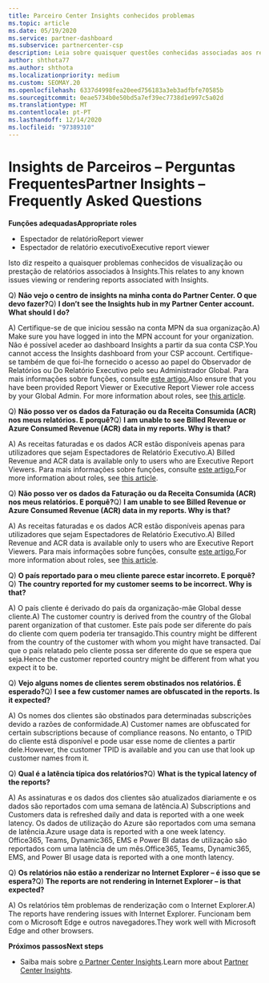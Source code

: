 ```yaml
---
title: Parceiro Center Insights conhecidos problemas
ms.topic: article
ms.date: 05/19/2020
ms.service: partner-dashboard
ms.subservice: partnercenter-csp
description: Leia sobre quaisquer questões conhecidas associadas aos relatórios do Partner Center Insights (PCI). As informações podem incluir problemas de renderização conhecidos ou limitações de reporte.
author: shthota77
ms.author: shthota
ms.localizationpriority: medium
ms.custom: SEOMAY.20
ms.openlocfilehash: 6337d4998fea20eed756183a3eb3adfbfe70585b
ms.sourcegitcommit: 0eae5734b0e50bd5a7ef39ec7738d1e997c5a02d
ms.translationtype: MT
ms.contentlocale: pt-PT
ms.lasthandoff: 12/14/2020
ms.locfileid: "97389310"
---
```

# <a name="partner-insights--frequently-asked-questions"></a><span data-ttu-id="23329-104">Insights de Parceiros – Perguntas Frequentes</span><span class="sxs-lookup"><span data-stu-id="23329-104">Partner Insights – Frequently Asked Questions</span></span>

<span data-ttu-id="23329-105">**Funções adequadas**</span><span class="sxs-lookup"><span data-stu-id="23329-105">**Appropriate roles**</span></span>
- <span data-ttu-id="23329-106">Espectador de relatório</span><span class="sxs-lookup"><span data-stu-id="23329-106">Report viewer</span></span>
- <span data-ttu-id="23329-107">Espectador de relatório executivo</span><span class="sxs-lookup"><span data-stu-id="23329-107">Executive report viewer</span></span>

<span data-ttu-id="23329-108">Isto diz respeito a quaisquer problemas conhecidos de visualização ou prestação de relatórios associados à Insights.</span><span class="sxs-lookup"><span data-stu-id="23329-108">This relates to any known issues viewing or rendering reports associated with Insights.</span></span>

<span data-ttu-id="23329-109">Q) **Não vejo o centro de insights na minha conta do Partner Center. O que devo fazer?**</span><span class="sxs-lookup"><span data-stu-id="23329-109">Q) **I don’t see the Insights hub in my Partner Center account. What should I do?**</span></span>

<span data-ttu-id="23329-110">A) Certifique-se de que iniciou sessão na conta MPN da sua organização.</span><span class="sxs-lookup"><span data-stu-id="23329-110">A) Make sure you have logged in into the MPN account for your organization.</span></span> <span data-ttu-id="23329-111">Não é possível aceder ao dashboard Insights a partir da sua conta CSP.</span><span class="sxs-lookup"><span data-stu-id="23329-111">You cannot access the Insights dashboard from your CSP account.</span></span> <span data-ttu-id="23329-112">Certifique-se também de que foi-lhe fornecido o acesso ao papel do Observador de Relatórios ou Do Relatório Executivo pelo seu Administrador Global.  Para mais informações sobre funções, consulte [este artigo.](https://docs.microsoft.com/partner-center/pci-roles)</span><span class="sxs-lookup"><span data-stu-id="23329-112">Also ensure that you have been provided Report Viewer or Executive Report Viewer role access by your Global Admin.  For more information about roles, see [this article](https://docs.microsoft.com/partner-center/pci-roles).</span></span>

<span data-ttu-id="23329-113">Q) **Não posso ver os dados da Faturação ou da Receita Consumida (ACR) nos meus relatórios. E porquê?**</span><span class="sxs-lookup"><span data-stu-id="23329-113">Q) **I am unable to see Billed Revenue or Azure Consumed Revenue (ACR) data in my reports. Why is that?**</span></span>

<span data-ttu-id="23329-114">A) As receitas faturadas e os dados ACR estão disponíveis apenas para utilizadores que sejam Espectadores de Relatório Executivo.</span><span class="sxs-lookup"><span data-stu-id="23329-114">A) Billed Revenue and ACR data is available only to users who are Executive Report Viewers.</span></span>  <span data-ttu-id="23329-115">Para mais informações sobre funções, consulte [este artigo.](https://docs.microsoft.com/partner-center/pci-roles)</span><span class="sxs-lookup"><span data-stu-id="23329-115">For more information about roles, see [this article](https://docs.microsoft.com/partner-center/pci-roles).</span></span>

<span data-ttu-id="23329-116">Q) **Não posso ver os dados da Faturação ou da Receita Consumida (ACR) nos meus relatórios. E porquê?**</span><span class="sxs-lookup"><span data-stu-id="23329-116">Q) **I am unable to see Billed Revenue or Azure Consumed Revenue (ACR) data in my reports. Why is that?**</span></span>

<span data-ttu-id="23329-117">A) As receitas faturadas e os dados ACR estão disponíveis apenas para utilizadores que sejam Espectadores de Relatório Executivo.</span><span class="sxs-lookup"><span data-stu-id="23329-117">A) Billed Revenue and ACR data is available only to users who are Executive Report Viewers.</span></span> <span data-ttu-id="23329-118">Para mais informações sobre funções, consulte [este artigo.](https://docs.microsoft.com/partner-center/pci-roles)</span><span class="sxs-lookup"><span data-stu-id="23329-118">For more information about roles, see [this article](https://docs.microsoft.com/partner-center/pci-roles).</span></span>

<span data-ttu-id="23329-119">Q) **O país reportado para o meu cliente parece estar incorreto. E porquê?**</span><span class="sxs-lookup"><span data-stu-id="23329-119">Q) **The country reported for my customer seems to be incorrect. Why is that?**</span></span>

<span data-ttu-id="23329-120">A) O país cliente é derivado do país da organização-mãe Global desse cliente.</span><span class="sxs-lookup"><span data-stu-id="23329-120">A) The customer country is derived from the country of the Global parent organization of that customer.</span></span> <span data-ttu-id="23329-121">Este país pode ser diferente do país do cliente com quem poderia ter transagido.</span><span class="sxs-lookup"><span data-stu-id="23329-121">This country might be different from the country of the customer with whom you might have transacted.</span></span> <span data-ttu-id="23329-122">Daí que o país relatado pelo cliente possa ser diferente do que se espera que seja.</span><span class="sxs-lookup"><span data-stu-id="23329-122">Hence the customer reported country might be different from what you expect it to be.</span></span>

<span data-ttu-id="23329-123">Q) **Vejo alguns nomes de clientes serem obstinados nos relatórios. É esperado?**</span><span class="sxs-lookup"><span data-stu-id="23329-123">Q) **I see a few customer names are obfuscated in the reports. Is it expected?**</span></span>

<span data-ttu-id="23329-124">A) Os nomes dos clientes são obstinados para determinadas subscrições devido a razões de conformidade.</span><span class="sxs-lookup"><span data-stu-id="23329-124">A) Customer names are obfuscated for certain subscriptions because of compliance reasons.</span></span> <span data-ttu-id="23329-125">No entanto, o TPID do cliente está disponível e pode usar esse nome de clientes a partir dele.</span><span class="sxs-lookup"><span data-stu-id="23329-125">However, the customer TPID is available and you can use that look up customer names from it.</span></span>

<span data-ttu-id="23329-126">Q) **Qual é a latência típica dos relatórios?**</span><span class="sxs-lookup"><span data-stu-id="23329-126">Q) **What is the typical latency of the reports?**</span></span>

<span data-ttu-id="23329-127">A) As assinaturas e os dados dos clientes são atualizados diariamente e os dados são reportados com uma semana de latência.</span><span class="sxs-lookup"><span data-stu-id="23329-127">A) Subscriptions and Customers data is refreshed daily and data is reported with a one week latency.</span></span> <span data-ttu-id="23329-128">Os dados de utilização do Azure são reportados com uma semana de latência.</span><span class="sxs-lookup"><span data-stu-id="23329-128">Azure usage data is reported with a one week latency.</span></span> <span data-ttu-id="23329-129">Office365, Teams, Dynamic365, EMS e Power BI datas de utilização são reportados com uma latência de um mês.</span><span class="sxs-lookup"><span data-stu-id="23329-129">Office365, Teams, Dynamic365, EMS, and Power BI usage data is reported with a one month latency.</span></span>

<span data-ttu-id="23329-130">Q) **Os relatórios não estão a renderizar no Internet Explorer – é isso que se espera?**</span><span class="sxs-lookup"><span data-stu-id="23329-130">Q) **The reports are not rendering in Internet Explorer – is that expected?**</span></span>

<span data-ttu-id="23329-131">A) Os relatórios têm problemas de renderização com o Internet Explorer.</span><span class="sxs-lookup"><span data-stu-id="23329-131">A)  The reports have rendering issues with Internet Explorer.</span></span> <span data-ttu-id="23329-132">Funcionam bem com o Microsoft Edge e outros navegadores.</span><span class="sxs-lookup"><span data-stu-id="23329-132">They work well with Microsoft Edge and other browsers.</span></span>

<span data-ttu-id="23329-133">**Próximos passos**</span><span class="sxs-lookup"><span data-stu-id="23329-133">**Next steps**</span></span>

- <span data-ttu-id="23329-134">Saiba mais sobre [o Partner Center Insights](partner-center-insights.md).</span><span class="sxs-lookup"><span data-stu-id="23329-134">Learn more about [Partner Center Insights](partner-center-insights.md).</span></span>
